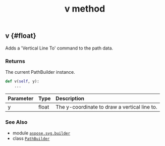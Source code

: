 ﻿---
title: v method
second_title: Aspose.SVG for Python via .NET API References
description: 
type: docs
weight: 200
url: /python-net/aspose.svg.builder/pathbuilder/v/
is_root: false
---

## v {#float}

Adds a 'Vertical Line To' command to the path data.


### Returns 


The current PathBuilder instance.


```python
def v(self, y):
    ...
```


| Parameter | Type | Description |
| :- | :- | :- |
| y | float | The y-coordinate to draw a vertical line to. |



### See Also
* module [`aspose.svg.builder`](../../)
* class [`PathBuilder`](/svg/python-net/aspose.svg.builder/pathbuilder)
